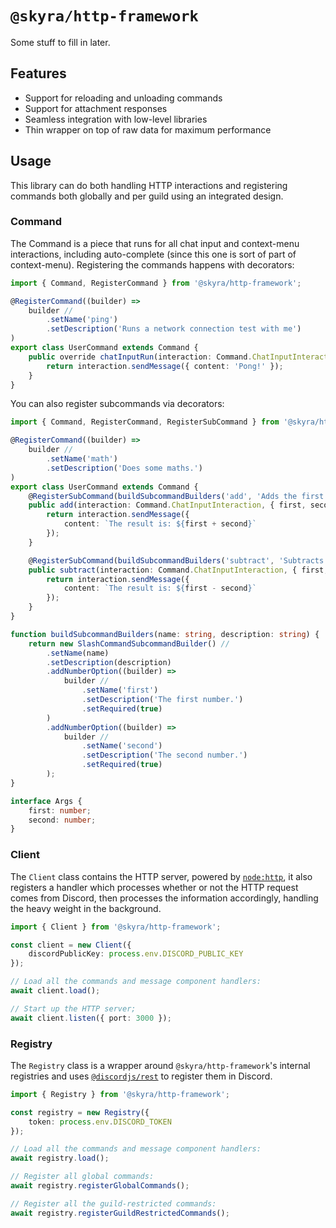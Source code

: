 # `@skyra/http-framework`

Some stuff to fill in later.

## Features

-   Support for reloading and unloading commands
-   Support for attachment responses
-   Seamless integration with low-level libraries
-   Thin wrapper on top of raw data for maximum performance

## Usage

This library can do both handling HTTP interactions and registering commands both globally and per guild using an integrated design.

### Command

The Command is a piece that runs for all chat input and context-menu interactions, including auto-complete (since this one is sort of part of context-menu). Registering the commands happens with decorators:

```typescript
import { Command, RegisterCommand } from '@skyra/http-framework';

@RegisterCommand((builder) =>
	builder //
		.setName('ping')
		.setDescription('Runs a network connection test with me')
)
export class UserCommand extends Command {
	public override chatInputRun(interaction: Command.ChatInputInteraction) {
		return interaction.sendMessage({ content: 'Pong!' });
	}
}
```

You can also register subcommands via decorators:

```typescript
import { Command, RegisterCommand, RegisterSubCommand } from '@skyra/http-framework';

@RegisterCommand((builder) =>
	builder //
		.setName('math')
		.setDescription('Does some maths.')
)
export class UserCommand extends Command {
	@RegisterSubCommand(buildSubcommandBuilders('add', 'Adds the first number to the second number'))
	public add(interaction: Command.ChatInputInteraction, { first, second }: Args) {
		return interaction.sendMessage({
			content: `The result is: ${first + second}`
		});
	}

	@RegisterSubCommand(buildSubcommandBuilders('subtract', 'Subtracts the second number from the first number'))
	public subtract(interaction: Command.ChatInputInteraction, { first, second }: Args) {
		return interaction.sendMessage({
			content: `The result is: ${first - second}`
		});
	}
}

function buildSubcommandBuilders(name: string, description: string) {
	return new SlashCommandSubcommandBuilder() //
		.setName(name)
		.setDescription(description)
		.addNumberOption((builder) =>
			builder //
				.setName('first')
				.setDescription('The first number.')
				.setRequired(true)
		)
		.addNumberOption((builder) =>
			builder //
				.setName('second')
				.setDescription('The second number.')
				.setRequired(true)
		);
}

interface Args {
	first: number;
	second: number;
}
```

### Client

The `Client` class contains the HTTP server, powered by [`node:http`], it also registers a handler which processes whether or not the HTTP request comes from Discord, then processes the information accordingly, handling the heavy weight in the background.

```typescript
import { Client } from '@skyra/http-framework';

const client = new Client({
	discordPublicKey: process.env.DISCORD_PUBLIC_KEY
});

// Load all the commands and message component handlers:
await client.load();

// Start up the HTTP server;
await client.listen({ port: 3000 });
```

### Registry

The `Registry` class is a wrapper around `@skyra/http-framework`'s internal registries and uses [`@discordjs/rest`] to register them in Discord.

```typescript
import { Registry } from '@skyra/http-framework';

const registry = new Registry({
	token: process.env.DISCORD_TOKEN
});

// Load all the commands and message component handlers:
await registry.load();

// Register all global commands:
await registry.registerGlobalCommands();

// Register all the guild-restricted commands:
await registry.registerGuildRestrictedCommands();
```

[`node:http`]: https://nodejs.org/api/http.html
[`@discordjs/rest`]: https://www.npmjs.com/package/@discordjs/rest
